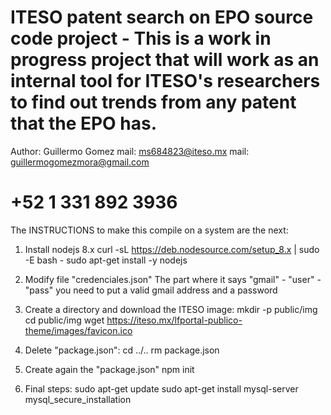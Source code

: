 ITESO patent search on EPO source code project - This is a work in progress project that will work as an internal tool for ITESO's researchers to find out trends from any patent that the EPO has.
===========
Author: Guillermo Gomez
mail: ms684823@iteso.mx
mail: guillermogomezmora@gmail.com

+52 1 331 892 3936
==========
The INSTRUCTIONS to make this compile on a system are the next:

1. Install nodejs 8.x
	curl -sL https://deb.nodesource.com/setup_8.x | sudo -E bash -
	sudo apt-get install -y nodejs

2. Modify file "credenciales.json"
	The part where it says "gmail" - "user" - "pass" you need to put a valid gmail address and a password

3. Create a directory and download the ITESO image:
	mkdir -p public/img
	cd public/img
	wget https://iteso.mx/lfportal-publico-theme/images/favicon.ico

4. Delete "package.json":
	cd ../..
	rm package.json

5. Create again the "package.json"
	npm init

6. Final steps:
	sudo apt-get update
	sudo apt-get install mysql-server
	mysql_secure_installation
